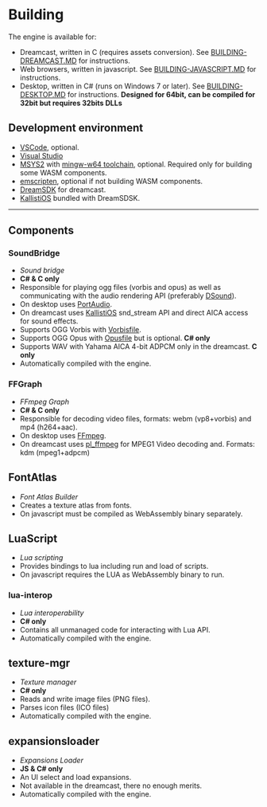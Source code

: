 # Building

The engine is available for:

* Dreamcast, written in C (requires assets conversion). See [BUILDING-DREAMCAST.MD](BUILDING-DREAMCAST.MD "BUILDING-DREAMCAST.MD") for instructions.
* Web browsers, written in javascript. See [BUILDING-JAVASCRIPT.MD](BUILDING-JAVASCRIPT.MD "BUILDING-JAVASCRIPT.MD") for instructions.
* Desktop, written in C# (runs on Windows 7 or later). See [BUILDING-DESKTOP.MD](BUILDING-DESKTOP.MD "BUILDING-DESKTOP.MD") for instructions. **Designed for 64bit, can be compiled for 32bit but requires 32bits DLLs**

## Development environment

* [VSCode](https://code.visualstudio.com/ "VSCode"), optional.
* [Visual Studio](https://visualstudio.microsoft.com/es/ "Visual Studio")
* [MSYS2](https://www.msys2.org/ "MSYS2") with [mingw-w64 toolchain](https://packages.msys2.org/group/mingw-w64-i686-toolchain "mingw-w64-x86_64-toolchain"), optional. Required only for building some WASM components.
* [emscripten](https://emscripten.org/ "emscripten"), optional if not building WASM components.
* [DreamSDK](https://www.dreamsdk.org/ "DreamSDK") for dreamcast.
* [KallistiOS](https://github.com/KallistiOS/KallistiOS "KallistiOS") bundled with DreamSDSK.

---

## Components

### SoundBridge

* *Sound bridge*
* **C# & C only**
* Responsible for playing ogg files (vorbis and opus) as well as communicating with the audio rendering API (preferably [DSound](https://en.wikipedia.org/wiki/DirectSound "DSound")).
* On desktop uses [PortAudio](https://portaudio.github.io/ "PortAudio").
* On dreamcast uses [KallistiOS](https://github.com/KallistiOS/KallistiOS "KallistiOS") snd_stream API and direct AICA access for sound effects.
* Supports OGG Vorbis with [Vorbisfile](https://xiph.org/vorbis/doc/vorbisfile/ "Vorbisfile").
* Supports OGG Opus with [Opusfile](https://www.opus-codec.org/docs/opusfile_api-0.12/index.html "Opusfile") but is optional. **C# only**
* Supports WAV with Yahama AICA 4-bit ADPCM only in the dreamcast. **C only**
* Automatically compiled with the engine.

### FFGraph

* *FFmpeg Graph*
* **C# & C only**
* Responsible for decoding video files, formats: webm (vp8+vorbis) and mp4 (h264+aac).
* On desktop uses [FFmpeg](https://www.ffmpeg.org/ "FFmpeg").
* On dreamcast uses [pl_ffmpeg](https://github.com/phoboslab/pl_mpeg "PL_MPEG") for MPEG1 Video decoding and. Formats: kdm (mpeg1+adpcm)

## FontAtlas

* *Font Atlas Builder*
* Creates a texture atlas from fonts.
* On javascript must be compiled as WebAssembly binary separately.

## LuaScript

* *Lua scripting*
* Provides bindings to lua including run and load of scripts.
* On javascript requires the LUA as WebAssembly binary to run.

### lua-interop

* *Lua interoperability*
* **C# only**
* Contains all unmanaged code for interacting with Lua API.
* Automatically compiled with the engine.

## texture-mgr

* *Texture manager*
* **C# only**
* Reads and write image files (PNG files).
* Parses icon files (ICO files)
* Automatically compiled with the engine.

## expansionsloader

* *Expansions Loader*
* **JS & C# only**
* An UI select and load expansions.
* Not available in the dreamcast, there no enough merits.
* Automatically compiled with the engine.
